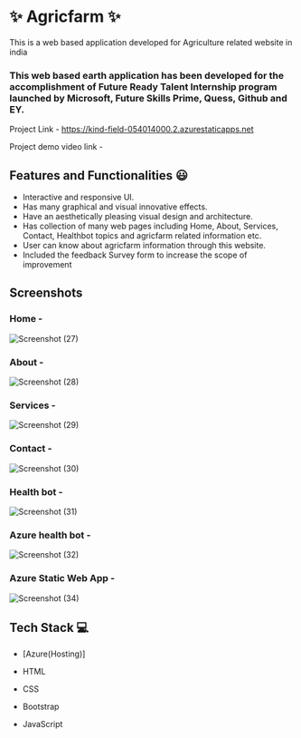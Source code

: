 # ✨ Agricfarm ✨

This is a web based application developed for Agriculture related website in india

### This web based earth application has been developed for the accomplishment of Future Ready Talent Internship program launched by Microsoft, Future Skills Prime, Quess, Github and EY.


Project Link - https://kind-field-054014000.2.azurestaticapps.net




Project demo video link -


## Features and Functionalities 😃

- Interactive and responsive UI.
- Has many graphical and visual innovative effects.
- Have an aesthetically pleasing visual design and architecture.
- Has collection of many web pages including Home, About, Services, Contact, Healthbot topics and agricfarm related information etc.
- User can know about agricfarm information through this website.
- Included the feedback Survey form to increase the scope of improvement 

## Screenshots






### Home -

![Screenshot (27)](https://user-images.githubusercontent.com/118429052/209444003-37c97737-ab8d-49ac-bb1e-cfb746495fad.png)







### About -

![Screenshot (28)](https://user-images.githubusercontent.com/118429052/209444013-4018faa4-54a3-474b-8e23-71752c4f96f6.png)




### Services - 

![Screenshot (29)](https://user-images.githubusercontent.com/118429052/209444035-6ec4ae98-8dec-46b5-8ff3-05538edbbe90.png)





### Contact -

![Screenshot (30)](https://user-images.githubusercontent.com/118429052/209444054-9191c130-785c-417f-ad25-1051f0679a90.png)




### Health bot -

![Screenshot (31)](https://user-images.githubusercontent.com/118429052/209444083-ba3d5e3a-d21e-435c-82ee-8ec0ed11c3e3.png)




### Azure health bot -

![Screenshot (32)](https://user-images.githubusercontent.com/118429052/209444113-5bf11b0b-3674-42b9-8ee6-452683fbe1ac.png)



### Azure Static Web App -

![Screenshot (34)](https://user-images.githubusercontent.com/118429052/209444213-22b347ab-e0f2-460e-82fd-bae1cb87e4c4.png)




## Tech Stack 💻

- [Azure(Hosting)]

- HTML

- CSS

- Bootstrap

 - JavaScript
